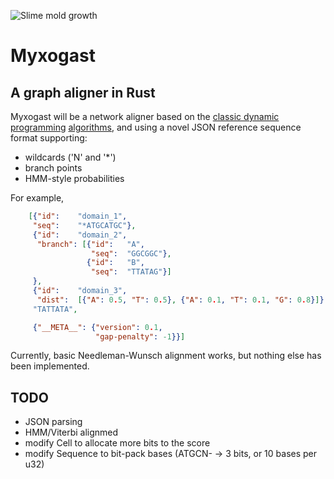 ![Slime mold growth](https://tedideas.files.wordpress.com/2014/06/gif4b.gif?w=1000&h=563)

# Myxogast
## A graph aligner in Rust

Myxogast will be a network aligner based on the [classic dynamic programming](http://en.wikipedia.org/wiki/Needleman%E2%80%93Wunsch_algorithm) [algorithms](https://en.wikipedia.org/wiki/Viterbi_algorithm), and using a novel JSON reference sequence format supporting:
 * wildcards ('N' and '*')
 * branch points
 * HMM-style probabilities

For example,
```JSON
    [{"id":    "domain_1",
     "seq":    "*ATGCATGC"},
     {"id":    "domain_2",
      "branch": [{"id":   "A",
                  "seq":  "GGCGGC"},
                 {"id":   "B",
                  "seq":  "TTATAG"}]
     },
     {"id":    "domain_3",
      "dist":  [{"A": 0.5, "T": 0.5}, {"A": 0.1, "T": 0.1, "G": 0.8}]},
     "TATTATA",

     {"__META__": {"version": 0.1,
                   "gap-penalty": -1}}]
```

Currently, basic Needleman-Wunsch alignment works, but nothing else has been implemented.


## TODO
* JSON parsing
* HMM/Viterbi alignmed
* modify Cell to allocate more bits to the score
* modify Sequence to bit-pack bases (ATGCN- -> 3 bits, or 10 bases per u32)
